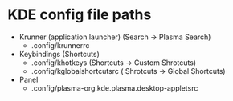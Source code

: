 # KDE config file paths

* Krunner (application launcher) (Search -> Plasma Search)
  * .config/krunnerrc
* Keybindings (Shortcuts)
  * .config/khotkeys (Shortcuts -> Custom Shrotcuts)
  * .config/kglobalshortcutsrc ( Shrotcuts -> Global Shortcuts)
* Panel
  * .config/plasma-org.kde.plasma.desktop-appletsrc
